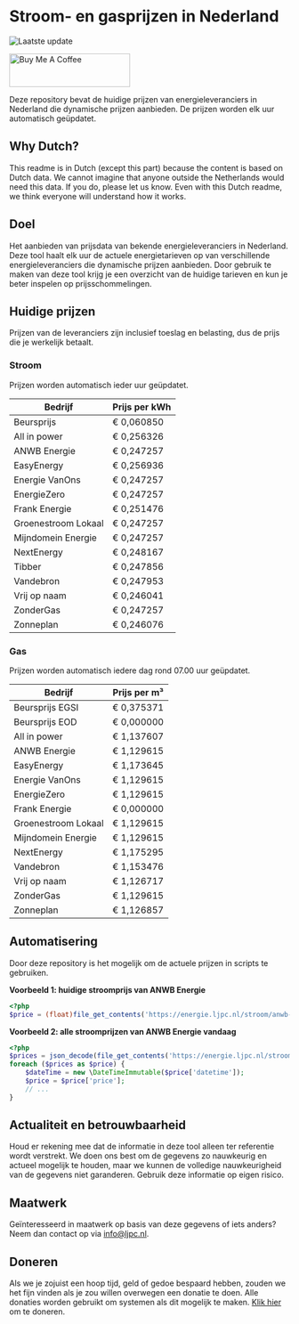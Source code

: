 # Stroom- en gasprijzen in Nederland

![Laatste update](https://img.shields.io/badge/laatste%20update-2023--11--03%2013%3A00%20CET-brightgreen)

<a href="https://www.buymeacoffee.com/Lars-" target="_blank"><img src="https://cdn.buymeacoffee.com/buttons/v2/default-orange.png" alt="Buy Me A Coffee" height="60" style="height: 60px !important;width: 217px !important;" ></a>

Deze repository bevat de huidige prijzen van energieleveranciers in Nederland die dynamische prijzen aanbieden. De prijzen worden elk uur automatisch geüpdatet.

## Why Dutch?

This readme is in Dutch (except this part) because the content is based on Dutch data. We cannot imagine that anyone outside the Netherlands would need this data. If you do, please let us know. Even with this Dutch readme, we think
everyone will understand how it works.

## Doel

Het aanbieden van prijsdata van bekende energieleveranciers in Nederland. Deze tool haalt elk uur de actuele energietarieven op van verschillende energieleveranciers die dynamische prijzen aanbieden. Door gebruik te maken van deze tool
krijg je een overzicht van de huidige tarieven en kun je beter inspelen op prijsschommelingen.

## Huidige prijzen

Prijzen van de leveranciers zijn inclusief toeslag en belasting, dus de prijs die je werkelijk betaalt.

### Stroom

Prijzen worden automatisch ieder uur geüpdatet.

 Bedrijf | Prijs per kWh 
---------|---------------
Beursprijs | € 0,060850
All in power | € 0,256326
ANWB Energie | € 0,247257
EasyEnergy | € 0,256936
Energie VanOns | € 0,247257
EnergieZero | € 0,247257
Frank Energie | € 0,251476
Groenestroom Lokaal | € 0,247257
Mijndomein Energie | € 0,247257
NextEnergy | € 0,248167
Tibber | € 0,247856
Vandebron | € 0,247953
Vrij op naam | € 0,246041
ZonderGas | € 0,247257
Zonneplan | € 0,246076


### Gas

Prijzen worden automatisch iedere dag rond 07.00 uur geüpdatet.

 Bedrijf | Prijs per m³ 
---------|--------------
Beursprijs EGSI | € 0,375371
Beursprijs EOD | € 0,000000
All in power | € 1,137607
ANWB Energie | € 1,129615
EasyEnergy | € 1,173645
Energie VanOns | € 1,129615
EnergieZero | € 1,129615
Frank Energie | € 0,000000
Groenestroom Lokaal | € 1,129615
Mijndomein Energie | € 1,129615
NextEnergy | € 1,175295
Vandebron | € 1,153476
Vrij op naam | € 1,126717
ZonderGas | € 1,129615
Zonneplan | € 1,126857


## Automatisering

Door deze repository is het mogelijk om de actuele prijzen in scripts te gebruiken.

**Voorbeeld 1: huidige stroomprijs van ANWB Energie**

```php
<?php
$price = (float)file_get_contents('https://energie.ljpc.nl/stroom/anwb-energie-nu.txt');

```

**Voorbeeld 2: alle stroomprijzen van ANWB Energie vandaag**

```php
<?php
$prices = json_decode(file_get_contents('https://energie.ljpc.nl/stroom/all-in-power-vandaag.json'),true);
foreach ($prices as $price) {
    $dateTime = new \DateTimeImmutable($price['datetime']);
    $price = $price['price'];
    // ...
}
```

## Actualiteit en betrouwbaarheid

Houd er rekening mee dat de informatie in deze tool alleen ter referentie wordt verstrekt. We doen ons best om de gegevens zo nauwkeurig en actueel mogelijk te houden, maar we kunnen de volledige nauwkeurigheid van de gegevens niet
garanderen. Gebruik deze informatie op eigen risico.

## Maatwerk

Geïnteresseerd in maatwerk op basis van deze gegevens of iets anders? Neem dan contact op
via [info@ljpc.nl](mailto:info@ljpc.nl?subject=Energie%20prijzen).

## Doneren

Als we je zojuist een hoop tijd, geld of gedoe bespaard hebben, zouden we het fijn vinden als je zou willen overwegen een
donatie te doen. Alle donaties worden gebruikt om systemen als dit mogelijk te
maken. [Klik hier](https://www.buymeacoffee.com/Lars-) om te doneren.
